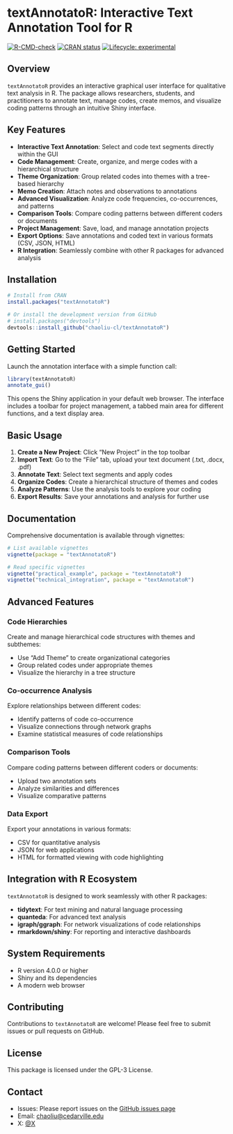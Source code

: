 
<!-- README.md is generated from README.Rmd. Please edit that file -->

# textAnnotatoR: Interactive Text Annotation Tool for R

[![R-CMD-check](https://github.com/chaoliu-cl/textAnnotatoR/actions/workflows/R-CMD-check.yaml/badge.svg)](https://github.com/chaoliu-cl/textAnnotatoR/actions/workflows/R-CMD-check.yaml)
[![CRAN
status](https://www.r-pkg.org/badges/version/textAnnotatoR)](https://CRAN.R-project.org/package=textAnnotatoR)
[![Lifecycle:
experimental](https://img.shields.io/badge/lifecycle-experimental-orange.svg)](https://lifecycle.r-lib.org/articles/stages.html#experimental)

## Overview

`textAnnotatoR` provides an interactive graphical user interface for
qualitative text analysis in R. The package allows researchers,
students, and practitioners to annotate text, manage codes, create
memos, and visualize coding patterns through an intuitive Shiny
interface.

## Key Features

- **Interactive Text Annotation**: Select and code text segments
  directly within the GUI
- **Code Management**: Create, organize, and merge codes with a
  hierarchical structure
- **Theme Organization**: Group related codes into themes with a
  tree-based hierarchy
- **Memo Creation**: Attach notes and observations to annotations
- **Advanced Visualization**: Analyze code frequencies, co-occurrences,
  and patterns
- **Comparison Tools**: Compare coding patterns between different coders
  or documents
- **Project Management**: Save, load, and manage annotation projects
- **Export Options**: Save annotations and coded text in various formats
  (CSV, JSON, HTML)
- **R Integration**: Seamlessly combine with other R packages for
  advanced analysis

## Installation

``` r
# Install from CRAN
install.packages("textAnnotatoR")

# Or install the development version from GitHub
# install.packages("devtools")
devtools::install_github("chaoliu-cl/textAnnotatoR")
```

## Getting Started

Launch the annotation interface with a simple function call:

``` r
library(textAnnotatoR)
annotate_gui()
```

This opens the Shiny application in your default web browser. The
interface includes a toolbar for project management, a tabbed main area
for different functions, and a text display area.

## Basic Usage

1.  **Create a New Project**: Click “New Project” in the top toolbar
2.  **Import Text**: Go to the “File” tab, upload your text document
    (.txt, .docx, .pdf)
3.  **Annotate Text**: Select text segments and apply codes
4.  **Organize Codes**: Create a hierarchical structure of themes and
    codes
5.  **Analyze Patterns**: Use the analysis tools to explore your coding
6.  **Export Results**: Save your annotations and analysis for further
    use

## Documentation

Comprehensive documentation is available through vignettes:

``` r
# List available vignettes
vignette(package = "textAnnotatoR")

# Read specific vignettes
vignette("practical_example", package = "textAnnotatoR")
vignette("technical_integration", package = "textAnnotatoR")
```

## Advanced Features

### Code Hierarchies

Create and manage hierarchical code structures with themes and
subthemes:

- Use “Add Theme” to create organizational categories
- Group related codes under appropriate themes
- Visualize the hierarchy in a tree structure

### Co-occurrence Analysis

Explore relationships between different codes:

- Identify patterns of code co-occurrence
- Visualize connections through network graphs
- Examine statistical measures of code relationships

### Comparison Tools

Compare coding patterns between different coders or documents:

- Upload two annotation sets
- Analyze similarities and differences
- Visualize comparative patterns

### Data Export

Export your annotations in various formats:

- CSV for quantitative analysis
- JSON for web applications
- HTML for formatted viewing with code highlighting

## Integration with R Ecosystem

`textAnnotatoR` is designed to work seamlessly with other R packages:

- **tidytext**: For text mining and natural language processing
- **quanteda**: For advanced text analysis
- **igraph/ggraph**: For network visualizations of code relationships
- **rmarkdown/shiny**: For reporting and interactive dashboards

## System Requirements

- R version 4.0.0 or higher
- Shiny and its dependencies
- A modern web browser

## Contributing

Contributions to `textAnnotatoR` are welcome! Please feel free to submit
issues or pull requests on GitHub.

## License

This package is licensed under the GPL-3 License.

## Contact

- Issues: Please report issues on the [GitHub issues
  page](https://github.com/chaoliu-cl/textAnnotatoR/issues)
- Email: <chaoliu@cedarville.edu>
- X: [@X](https://x.com/ChaoLiu77600168)
